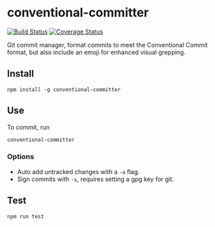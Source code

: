 # conventional-committer

[![Build Status](https://travis-ci.com/wel-shy/committer.svg?branch=master)](https://travis-ci.com/wel-shy/committer)
[![Coverage Status](https://coveralls.io/repos/github/wel-shy/committer/badge.svg?branch=dev)](https://coveralls.io/github/wel-shy/committer?branch=dev)

Git commit manager, format commits to meet the Conventional Commit format, but also include
an emoji for enhanced visual grepping.

## Install

```
npm install -g conventional-committer
```

## Use

To commit, run

```
conventional-committer
```

### Options

- Auto add untracked changes with a `-a` flag.
- Sign commits with `-s`, requires setting a gpg key for git.

## Test

```
npm run test
```

